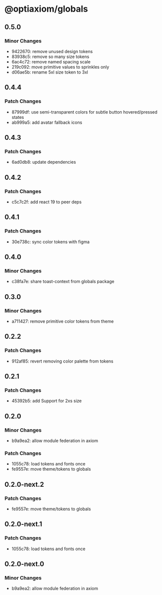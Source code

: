 # @optiaxiom/globals

## 0.5.0

### Minor Changes

- 9422670: remove unused design tokens
- 83938c5: remove so many size tokens
- 6ac4c72: remove named spacing scale
- 219c092: move primitive values to sprinkles only
- d06ae5b: rename 5xl size token to 3xl

## 0.4.4

### Patch Changes

- 87999df: use semi-transparent colors for subtle button hovered/pressed states
- ab999a5: add avatar fallback icons

## 0.4.3

### Patch Changes

- 6ad0db8: update dependencies

## 0.4.2

### Patch Changes

- c5c7c2f: add react 19 to peer deps

## 0.4.1

### Patch Changes

- 30e738c: sync color tokens with figma

## 0.4.0

### Minor Changes

- c38fa7e: share toast-context from globals package

## 0.3.0

### Minor Changes

- a711427: remove primitive color tokens from theme

## 0.2.2

### Patch Changes

- 912af85: revert removing color palette from tokens

## 0.2.1

### Patch Changes

- 45392b5: add Support for 2xs size

## 0.2.0

### Minor Changes

- b9a9ea2: allow module federation in axiom

### Patch Changes

- 1055c78: load tokens and fonts once
- fe9557e: move theme/tokens to globals

## 0.2.0-next.2

### Patch Changes

- fe9557e: move theme/tokens to globals

## 0.2.0-next.1

### Patch Changes

- 1055c78: load tokens and fonts once

## 0.2.0-next.0

### Minor Changes

- b9a9ea2: allow module federation in axiom
